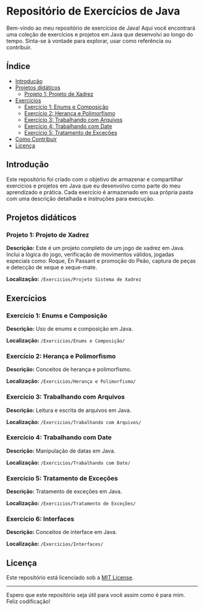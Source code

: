 # Repositório de Exercícios de Java

Bem-vindo ao meu repositório de exercícios de Java! Aqui você encontrará uma coleção de exercícios e projetos em Java que desenvolvi ao longo do tempo. Sinta-se à vontade para explorar, usar como referência ou contribuir.

## Índice

- [Introdução](#introdução)
- [Projetos didáticos](#projetos-didáticos)
  - [Projeto 1: Projeto de Xadrez](#projeto-1-projeto-de-xadrez)
- [Exercícios](#exercícios)
  - [Exercício 1: Enums e Composição](#exercício-1-enums-e-composição)
  - [Exercício 2: Herança e Polimorfismo](#exercício-2-herança-e-polimorfismo)
  - [Exercício 3: Trabalhando com Arquivos](#exercício-3-trabalhando-com-arquivos)
  - [Exercício 4: Trabalhando com Date](#exercício-4-trabalhando-com-date)
  - [Exercício 5: Tratamento de Exceções](#exercício-5-tratamento-de-exceções)
- [Como Contribuir](#como-contribuir)
- [Licença](#licença)

## Introdução

Este repositório foi criado com o objetivo de armazenar e compartilhar exercícios e projetos em Java que eu desenvolvo como parte do meu aprendizado e prática. Cada exercício é armazenado em sua própria pasta com uma descrição detalhada e instruções para execução.

## Projetos didáticos

### Projeto 1: Projeto de Xadrez

**Descrição:**
Este é um projeto completo de um jogo de xadrez em Java. Inclui a lógica do jogo, verificação de movimentos válidos, jogadas especiais como: Roque, En Passant e promoção do Peão, captura de peças e detecção de xeque e xeque-mate.

**Localização:**
`/Exercicios/Projeto Sistema de Xadrez`

## Exercícios

### Exercício 1: Enums e Composição

**Descrição:**
Uso de enums e composição em Java.

**Localização:**
`/Exercicios/Enums e Composição/`

### Exercício 2: Herança e Polimorfismo

**Descrição:**
Conceitos de herança e polimorfismo.

**Localização:**
`/Exercicios/Herança e Polimorfismo/`

### Exercício 3: Trabalhando com Arquivos

**Descrição:**
Leitura e escrita de arquivos em Java.

**Localização:**
`/Exercicios/Trabalhando com Arquivos/`

### Exercício 4: Trabalhando com Date

**Descrição:**
Manipulação de datas em Java.

**Localização:**
`/Exercicios/Trabalhando com Date/`

### Exercício 5: Tratamento de Exceções

**Descrição:**
Tratamento de exceções em Java.

**Localização:**
`/Exercicios/Tratamento de Exceções/`

### Exercício 6: Interfaces

**Descrição:**
Conceitos de interface em Java.

**Localização:**
`/Exercicios/Interfaces/`

## Licença

Este repositório está licenciado sob a [MIT License](LICENSE).

---

Espero que este repositório seja útil para você assim como é para mim. Feliz codificação!

